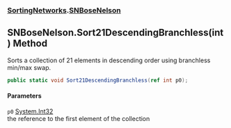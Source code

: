 ### [SortingNetworks](SortingNetworks.md 'SortingNetworks').[SNBoseNelson](SortingNetworks_SNBoseNelson.md 'SortingNetworks.SNBoseNelson')
## SNBoseNelson.Sort21DescendingBranchless(int) Method
Sorts a collection of 21 elements in descending order using branchless min/max swap.  
```csharp
public static void Sort21DescendingBranchless(ref int p0);
```
#### Parameters
<a name='SortingNetworks_SNBoseNelson_Sort21DescendingBranchless(int)_p0'></a>
`p0` [System.Int32](https://docs.microsoft.com/en-us/dotnet/api/System.Int32 'System.Int32')  
the reference to the first element of the collection
  
